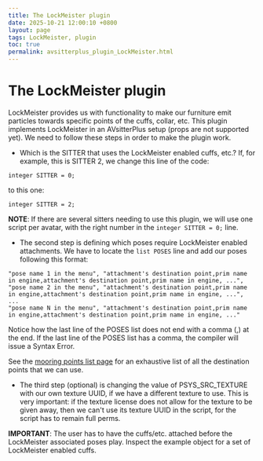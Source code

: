 ```yaml
---
title: The LockMeister plugin
date: 2025-10-21 12:00:10 +0800
layout: page
tags: LockMeister, plugin
toc: true
permalink: avsitterplus_plugin_LockMeister.html
---
```


# The LockMeister plugin

LockMeister provides us with functionality to make our furniture emit particles towards specific points of the cuffs, collar, etc. This plugin implements LockMeister in an AVsitterPlus setup (props are not supported yet). We need to follow these steps in order to make the plugin work.

- Which is the SITTER that uses the LockMeister enabled cuffs, etc.? If, for example, this is SITTER 2, we change this line of the code:

```
integer SITTER = 0;
```

to this one:

```
integer SITTER = 2;
```

**NOTE**: If there are several sitters needing to use this plugin, we will use one script per avatar, with the right number in the `integer SITTER = 0;` line.

- The second step is defining which poses require LockMeister enabled attachments. We have to locate the `list POSES` line and add our poses following this format:

```
"pose name 1 in the menu", "attachment's destination point,prim name in engine,attachment's destination point,prim name in engine, ...",
"pose name 2 in the menu", "attachment's destination point,prim name in engine,attachment's destination point,prim name in engine, ...",
...
"pose name N in the menu", "attachment's destination point,prim name in engine,attachment's destination point,prim name in engine, ..."
```

Notice how the last line of the POSES list does not end with a comma (,) at the end. If the last line of the POSES list has a comma, the compiler will issue a Syntax Error.

See the [mooring points list page](https://wiki.secondlife.com/wiki/LSL_Protocol/LockMeister_System#Complete_List_of_Mooring_Points) for an exhaustive list of all the destination points that we can use.

- The third step (optional) is changing the value of PSYS_SRC_TEXTURE with our own texture UUID, if we have a different texture to use. This is very important: if the texture license does not allow for the texture to be given away, then we can't use its texture UUID in the script, for the script has to remain full perms.

**IMPORTANT**: The user has to have the cuffs/etc. attached before the LockMeister associated poses play. Inspect the example object for a set of LockMeister enabled cuffs.
